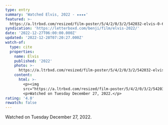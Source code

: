 ```yaml
---
type: entry
summary: 'Watched Elvis, 2022 - ★★★★'
featured: >-
  https://a.ltrbxd.com/resized/film-poster/5/4/2/0/3/2/542032-elvis-0-600-0-900-crop.jpg?v=c8e56b86bc
syndication: 'https://letterboxd.com/benji/film/elvis-2022/'
date: '2022-12-27T06:00:00.000Z'
updated: '2022-12-28T07:20:27.000Z'
watch-of:
  type: cite
  properties:
    name: Elvis
    published: '2022'
    photo: >-
      https://a.ltrbxd.com/resized/film-poster/5/4/2/0/3/2/542032-elvis-0-600-0-900-crop.jpg?v=c8e56b86bc
    content:
      html: >-
        <p><img
        src="https://a.ltrbxd.com/resized/film-poster/5/4/2/0/3/2/542032-elvis-0-600-0-900-crop.jpg?v=c8e56b86bc"/></p>
        <p>Watched on Tuesday December 27, 2022.</p>
rating: '4.0'
rewatch: false
---
```

Watched on Tuesday December 27, 2022.
